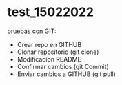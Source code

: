 # test_15022022
pruebas con GIT:
- Crear repo en GITHUB
- Clonar repositorio (git clone)
- Modificacion README
- Confirmar cambios (git Commit)
- Enviar cambios a GITHUB (git pull)

